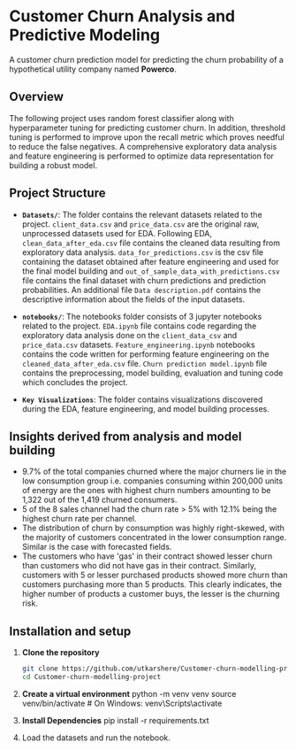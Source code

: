 # Customer Churn Analysis and Predictive Modeling

A customer churn prediction model for predicting the churn probability of a hypothetical utility company named **Powerco**.

## Overview

The following project uses random forest classifier along with hyperparameter tuning for predicting customer churn. In addition, threshold tuning is performed to improve upon the recall metric
which proves needful to reduce the false negatives. A comprehensive exploratory data analysis and feature engineering is performed to optimize data representation for building a robust model.

## Project Structure

- **`Datasets/`**: The folder contains the relevant datasets related to the project. `client_data.csv` and `price_data.csv` are the original raw, unprocessed datasets used for EDA. Following EDA, `clean_data_after_eda.csv`
file contains the cleaned data resulting from exploratory data analysis. `data_for_predictions.csv` is the csv file containing the dataset obtained after feature engineering and used for the final model building and
`out_of_sample_data_with_predictions.csv` file contains the final dataset with churn predictions and prediction probabilities. An additional file `Data description.pdf` contains the descriptive information about the fields of the input datasets.

- **`notebooks/`**: The notebooks folder consists of 3 jupyter notebooks related to the project. `EDA.ipynb` file contains code regarding the exploratory data analysis done on the `client_data_csv` and `price_data.csv`
datasets. `Feature_engineering.ipynb` notebooks contains the code written for performing feature engineering on the `cleaned_data_after_eda.csv` file. `Churn prediction model.ipynb` file contains the preprocessing,
model building, evaluation and tuning code which concludes the project.

- **`Key Visualizations`**: The folder contains visualizations discovered during the EDA, feature engineering, and model building processes.

## Insights derived from analysis and model building

-  9.7% of the total companies churned where the major churners lie in the low consumption group i.e. companies consuming within 200,000 units of energy are the ones with highest churn numbers amounting to be 1,322 out of the 1,419 churned consumers.
- 5 of the 8 sales channel had the churn rate > 5% with 12.1% being the highest churn rate per channel.
- The distribution of churn by consumption was highly right-skewed, with the majority of customers concentrated in the lower consumption range. Similar is the case with forecasted fields.
- The customers who have 'gas' in their contract showed lesser churn than customers who did not have gas in their contract. Similarly, customers with 5 or lesser purchased products showed more churn than customers purchasing more than 5 products. This clearly indicates, the higher number of products a customer buys, the lesser is the churning risk.


## Installation and setup

1. **Clone the repository**
   ```bash
   git clone https://github.com/utkarshere/Customer-churn-modelling-project.git
   cd Customer-churn-modelling-project

2. **Create a virtual environment**
    python -m venv venv
    source venv/bin/activate  # On Windows: venv\Scripts\activate

3. **Install Dependencies**
    pip install -r requirements.txt

4. Load the datasets and run the notebook.
      





